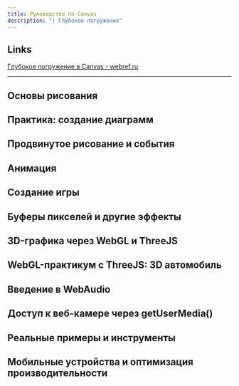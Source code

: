 ```yaml
---
title: Руководство по Canvas
description: "| Глубокое погружение"
---
```


## Links

[Глубокое погружение в Canvas - webref.ru](https://webref.ru/dev/canvasdeepdive)
[]()
[]()

---


## Основы рисования
## Практика: создание диаграмм
## Продвинутое рисование и события
## Анимация
## Создание игры
## Буферы пикселей и другие эффекты
## 3D-графика через WebGL и ThreeJS
## WebGL-практикум с ThreeJS: 3D автомобиль
## Введение в WebAudio
## Доступ к веб-камере через getUserMedia()
## Реальные примеры и инструменты
## Мобильные устройства и оптимизация производительности
